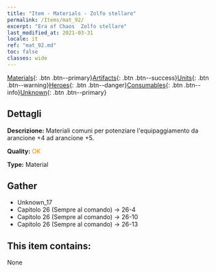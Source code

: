 ```yaml
---
title: "Item - Materials - Zolfo stellare"
permalink: /Items/mat_92/
excerpt: "Era of Chaos  Zolfo stellare"
last_modified_at: 2021-03-31
locale: it
ref: "mat_92.md"
toc: false
classes: wide
---
```

 [Materials](/it/Items/){: .btn .btn--primary}[Artifacts](/it/Items/Artifacts/){: .btn .btn--success}[Units](/it/Items/Units/){: .btn .btn--warning}[Heroes](/it/Items/Heroes/){: .btn .btn--danger}[Consumables](/it/Items/Consumables/){: .btn .btn--info}[Unknown](/it/Items/Unknown/){: .btn .btn--primary}

## Dettagli
 **Descrizione:** Materiali comuni per potenziare l'equipaggiamento da arancione +4 ad arancione +5.

 **Quality:** <span style="color: #FF8C00">OK</span>

 **Type:** Material

## Gather

*    Unknown_17 
*    Capitolo 26 (Sempre al comando) -> 26-4 
*    Capitolo 26 (Sempre al comando) -> 26-10 
*    Capitolo 26 (Sempre al comando) -> 26-13 

## This item contains:

  None

